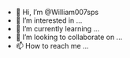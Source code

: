 - 👋 Hi, I’m @William007sps
- 👀 I’m interested in ...
- 🌱 I’m currently learning ...
- 💞️ I’m looking to collaborate on ...
- 📫 How to reach me ...

<!---
William007sps/William007sps is a ✨ special ✨ repository because its `README.md` (this file) appears on your GitHub profile.
You can click the Preview link to take a look at your changes.
--->
